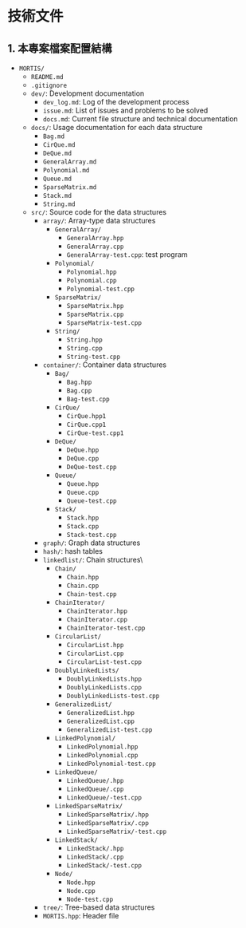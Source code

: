 # 技術文件

## 1. 本專案檔案配置結構

- `MORTIS/`
    - `README.md`
    - `.gitignore`
    - `dev/`: Development documentation
        - `dev_log.md`: Log of the development process
        - `issue.md`: List of issues and problems to be solved
        - `docs.md`: Current file structure and technical documentation
    - `docs/`: Usage documentation for each data structure
        - `Bag.md`
        - `CirQue.md`
        - `DeQue.md`
        - `GeneralArray.md`
        - `Polynomial.md`
        - `Queue.md`
        - `SparseMatrix.md`
        - `Stack.md`
        - `String.md`
    - `src/`: Source code for the data structures
        - `array/`: Array-type data structures
            - `GeneralArray/`
                - `GeneralArray.hpp`
                - `GeneralArray.cpp`
                - `GeneralArray-test.cpp`: test program 
            - `Polynomial/`
                - `Polynomial.hpp`
                - `Polynomial.cpp`
                - `Polynomial-test.cpp`
            - `SparseMatrix/`
                - `SparseMatrix.hpp`
                - `SparseMatrix.cpp`
                - `SparseMatrix-test.cpp`
            - `String/`
                - `String.hpp`
                - `String.cpp`
                - `String-test.cpp`
        - `container/`: Container data structures
            - `Bag/`
                - `Bag.hpp`
                - `Bag.cpp`
                - `Bag-test.cpp`
            - `CirQue/`
                - `CirQue.hpp1`
                - `CirQue.cpp1`
                - `CirQue-test.cpp1`
            - `DeQue/`
                - `DeQue.hpp`
                - `DeQue.cpp`
                - `DeQue-test.cpp`
            - `Queue/`
                - `Queue.hpp`
                - `Queue.cpp`
                - `Queue-test.cpp`
            - `Stack/`
                - `Stack.hpp`
                - `Stack.cpp`
                - `Stack-test.cpp`
        - `graph/`: Graph data structures
        - `hash/`: hash tables
        - `linkedlist/`: Chain structures\
          - `Chain/`
            - `Chain.hpp`
            - `Chain.cpp`
            - `Chain-test.cpp`
          - `ChainIterator/`
            - `ChainIterator.hpp`
            - `ChainIterator.cpp`
            - `ChainIterator-test.cpp`
          - `CircularList/`
            - `CircularList.hpp`
            - `CircularList.cpp`
            - `CircularList-test.cpp`
          - `DoublyLinkedLists/`
            - `DoublyLinkedLists.hpp`
            - `DoublyLinkedLists.cpp`
            - `DoublyLinkedLists-test.cpp`
          - `GeneralizedList/`
            - `GeneralizedList.hpp`
            - `GeneralizedList.cpp`
            - `GeneralizedList-test.cpp`
          - `LinkedPolynomial/`
            - `LinkedPolynomial.hpp`
            - `LinkedPolynomial.cpp`
            - `LinkedPolynomial-test.cpp`
          - `LinkedQueue/`
            - `LinkedQueue/.hpp`
            - `LinkedQueue/.cpp`
            - `LinkedQueue/-test.cpp`
          - `LinkedSparseMatrix/`
            - `LinkedSparseMatrix/.hpp`
            - `LinkedSparseMatrix/.cpp`
            - `LinkedSparseMatrix/-test.cpp`
          - `LinkedStack/`
            - `LinkedStack/.hpp`
            - `LinkedStack/.cpp`
            - `LinkedStack/-test.cpp`
          - `Node/`
            - `Node.hpp`
            - `Node.cpp`
            - `Node-test.cpp`
        - `tree/`: Tree-based data structures
        - `MORTIS.hpp`: Header file